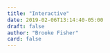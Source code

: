 ```yaml
---
title: "Interactive"
date: 2019-02-06T13:14:40-05:00
draft: false
author: "Brooke Fisher"
card: false
---
```


